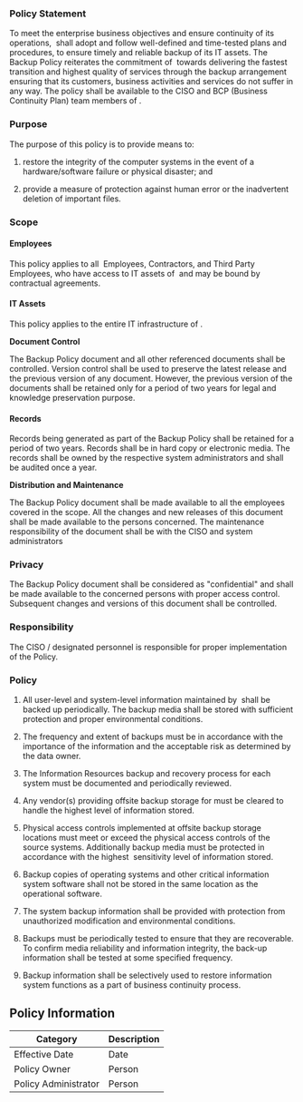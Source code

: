 ### **Policy Statement**

To meet the enterprise business objectives and ensure continuity of its operations, <Your Company> shall adopt and follow well-defined and time-tested plans and procedures, to ensure timely and reliable backup of its IT assets. The Backup Policy reiterates the commitment of <Your Company> towards delivering the fastest transition and highest quality of services through the backup arrangement ensuring that its customers, business activities and services do not suffer in any way. The policy shall be available to the CISO and BCP (Business Continuity Plan) team members of <Your Company>.

### **Purpose**

The purpose of this policy is to provide means to:

1.  restore the integrity of the computer systems in the event of a hardware/software failure or physical disaster; and

2.  provide a measure of protection against human error or the inadvertent deletion of important files.

### **Scope**

#### **Employees**

This policy applies to all  Employees, Contractors, and Third Party Employees, who have access to IT assets of <Your Company> and may be bound by contractual agreements.

#### IT Assets

This policy applies to the entire IT infrastructure of <Your Company> .

**Document Control**

The Backup Policy document and all other referenced documents shall be controlled. Version control shall be used to preserve the latest release and the previous version of any document. However, the previous version of the documents shall be retained only for a period of two years for legal and knowledge preservation purpose.

#### **Records**

Records being generated as part of the Backup Policy shall be retained for a period of two years. Records shall be in hard copy or electronic media. The records shall be owned by the respective system administrators and shall be audited once a year.

**Distribution and Maintenance**

The Backup Policy document shall be made available to all the employees covered in the scope. All the changes and new releases of this document shall be made available to the persons concerned. The maintenance responsibility of the document shall be with the CISO and system administrators

### **Privacy**

The Backup Policy document shall be considered as "confidential" and shall be made available to the concerned persons with proper access control. Subsequent changes and versions of this document shall be controlled.

### **Responsibility**

The CISO / designated personnel is responsible for proper implementation of the Policy.

### **Policy**

1.  All user-level and system-level information maintained by <Your Company> shall be backed up periodically. The backup media shall be stored with sufficient protection and proper environmental conditions.

2.  The frequency and extent of backups must be in accordance with the importance of the information and the acceptable risk as determined by the data owner.

3.  The Information Resources backup and recovery process for each system must be documented and periodically reviewed.

4.  Any vendor(s) providing offsite backup storage for must be cleared to handle the highest level of information stored.

5.  Physical access controls implemented at offsite backup storage locations must meet or exceed the physical access controls of the source systems. Additionally backup media must be protected in accordance with the highest  sensitivity level of information stored.

6.  Backup copies of operating systems and other critical information system software shall not be stored in the same location as the operational software.

7.  The system backup information shall be provided with protection from unauthorized modification and environmental conditions.

8.  Backups must be periodically tested to ensure that they are recoverable. To confirm media reliability and information integrity, the back-up information shall be tested at some specified frequency.

9.  Backup information shall be selectively used to restore information system functions as a part of business continuity process.

Policy Information
------------------
| Category | Description |
| ----------- | ----------- |
| Effective Date | Date |
| Policy Owner | Person |
| Policy Administrator | Person |